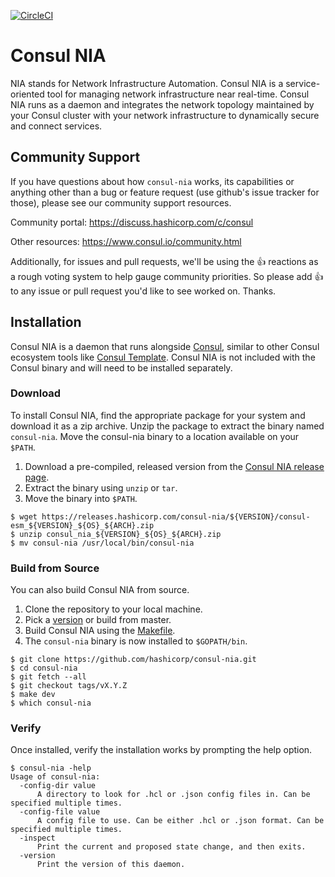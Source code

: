 [![CircleCI](https://circleci.com/gh/hashicorp/consul-nia/tree/master.svg?style=svg&circle-token=a88491ffa8b02149fc483c29c6b8b91ed771f5a5)](https://circleci.com/gh/hashicorp/consul-nia/tree/master)

# Consul NIA

NIA stands for Network Infrastructure Automation. Consul NIA is a service-oriented tool for managing network infrastructure near real-time. Consul NIA runs as a daemon and integrates the network topology maintained by your Consul cluster with your network infrastructure to dynamically secure and connect services.

## Community Support
If you have questions about how `consul-nia` works, its capabilities or anything other than a bug or feature request (use github's issue tracker for those), please see our community support resources.

Community portal: https://discuss.hashicorp.com/c/consul

Other resources: https://www.consul.io/community.html

Additionally, for issues and pull requests, we'll be using the 👍 reactions as a rough voting system to help gauge community priorities. So please add 👍 to any issue or pull request you'd like to see worked on. Thanks.

## Installation
Consul NIA is a daemon that runs alongside [Consul](https://github.com/hashicorp/consul), similar to other Consul ecosystem tools like [Consul Template](https://github.com/hashicorp/consul-template). Consul NIA is not included with the Consul binary and will need to be installed separately.

### Download
To install Consul NIA, find the appropriate package for your system and download it as a zip archive. Unzip the package to extract the binary named `consul-nia`. Move the consul-nia binary to a location available on your `$PATH`.

  1. Download a pre-compiled, released version from the [Consul NIA release page](https://releases.hashicorp.com/consul-nia/).
  1. Extract the binary using `unzip` or `tar`.
  1. Move the binary into `$PATH`.

```shell
$ wget https://releases.hashicorp.com/consul-nia/${VERSION}/consul-esm_${VERSION}_${OS}_${ARCH}.zip
$ unzip consul_nia_${VERSION}_${OS}_${ARCH}.zip
$ mv consul-nia /usr/local/bin/consul-nia
```

### Build from Source

You can also build Consul NIA from source.

  1. Clone the repository to your local machine.
  1. Pick a [version](https://github.com/hashicorp/consul-nia/releases) or build from master.
  1. Build Consul NIA using the [Makefile](Makefile).
  1. The `consul-nia` binary is now installed to `$GOPATH/bin`.

```shell
$ git clone https://github.com/hashicorp/consul-nia.git
$ cd consul-nia
$ git fetch --all
$ git checkout tags/vX.Y.Z
$ make dev
$ which consul-nia
```

### Verify

Once installed, verify the installation works by prompting the help option.

```shell
$ consul-nia -help
Usage of consul-nia:
  -config-dir value
      A directory to look for .hcl or .json config files in. Can be specified multiple times.
  -config-file value
      A config file to use. Can be either .hcl or .json format. Can be specified multiple times.
  -inspect
      Print the current and proposed state change, and then exits.
  -version
      Print the version of this daemon.
```
